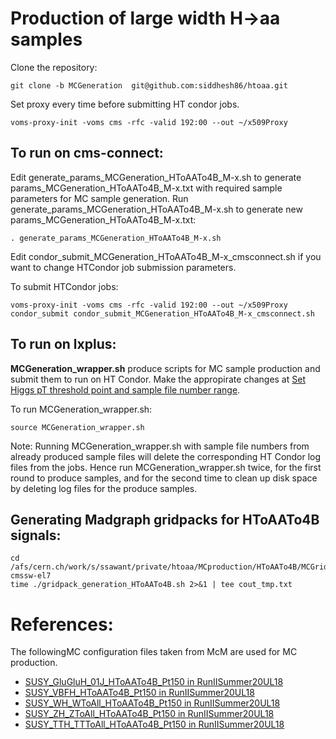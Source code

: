 # Production of large width H->aa samples

Clone the repository:
```
git clone -b MCGeneration  git@github.com:siddhesh86/htoaa.git
```

Set proxy every time before submitting HT condor jobs.
```
voms-proxy-init -voms cms -rfc -valid 192:00 --out ~/x509Proxy
```

## To run on cms-connect:
Edit generate_params_MCGeneration_HToAATo4B_M-x.sh to generate params_MCGeneration_HToAATo4B_M-x.txt with required sample parameters for MC sample generation.
Run generate_params_MCGeneration_HToAATo4B_M-x.sh to generate new params_MCGeneration_HToAATo4B_M-x.txt:
```
. generate_params_MCGeneration_HToAATo4B_M-x.sh
```

Edit condor_submit_MCGeneration_HToAATo4B_M-x_cmsconnect.sh if you want to change HTCondor job submission parameters.

To submit HTCondor jobs:
```
voms-proxy-init -voms cms -rfc -valid 192:00 --out ~/x509Proxy
condor_submit condor_submit_MCGeneration_HToAATo4B_M-x_cmsconnect.sh 
```



## To run on lxplus:
**MCGeneration_wrapper.sh** produce scripts for MC sample production and submit them to run on HT Condor. Make the appropirate changes at
[Set Higgs pT threshold point and sample file number range](https://github.com/siddhesh86/htoaa/blob/50d733bfe8790a526f168617b98b51b9e5b8ba4c/MCGeneration_wrapper.sh#L15-L29).


To run MCGeneration_wrapper.sh:
```
source MCGeneration_wrapper.sh
```

Note: Running MCGeneration_wrapper.sh with sample file numbers from already produced sample files will delete the corresponding HT Condor log files from the jobs. Hence run MCGeneration_wrapper.sh twice, for the first round to produce samples, and for the second time to clean up disk space by deleting log files for the produce samples.

## Generating Madgraph gridpacks for HToAATo4B signals:
```
cd /afs/cern.ch/work/s/ssawant/private/htoaa/MCproduction/HToAATo4B/MCGridpacks/genproductions/bin/MadGraph5_aMCatNLO
cmssw-el7
time ./gridpack_generation_HToAATo4B.sh 2>&1 | tee cout_tmp.txt
```


# References:
The followingMC configuration files taken from McM are used for MC production.
- [SUSY_GluGluH_01J_HToAATo4B_Pt150 in RunIISummer20UL18](https://cms-pdmv-prod.web.cern.ch/mcm/chained_requests?prepid=HIG-chain_RunIISummer20UL18wmLHEGEN_flowRunIISummer20UL18SIM_flowRunIISummer20UL18DIGIPremix_flowRunIISummer20UL18HLT_flowRunIISummer20UL18RECO_flowRunIISummer20UL18MiniAODv2_flowRunIISummer20UL18NanoAODv9-01966&page=0&shown=15)
- [SUSY_VBFH_HToAATo4B_Pt150 in RunIISummer20UL18](https://cms-pdmv-prod.web.cern.ch/mcm/chained_requests?contains=HIG-RunIISummer20UL18wmLHEGEN-02533&page=0&shown=15)
- [SUSY_WH_WToAll_HToAATo4B_Pt150 in RunIISummer20UL18](https://cms-pdmv-prod.web.cern.ch/mcm/chained_requests?contains=HIG-RunIISummer20UL18wmLHEGEN-02555&page=0&shown=15)
- [SUSY_ZH_ZToAll_HToAATo4B_Pt150 in RunIISummer20UL18](https://cms-pdmv-prod.web.cern.ch/mcm/chained_requests?contains=HIG-RunIISummer20UL18wmLHEGEN-02577&page=0&shown=15)
- [SUSY_TTH_TTToAll_HToAATo4B_Pt150 in RunIISummer20UL18](https://cms-pdmv-prod.web.cern.ch/mcm/chained_requests?contains=HIG-RunIISummer20UL18wmLHEGEN-02599&page=0&shown=15)

